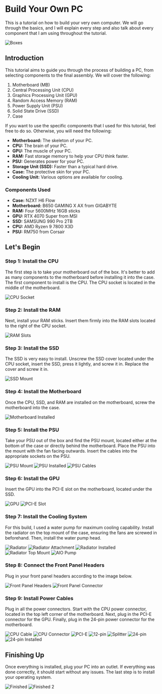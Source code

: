 # Build Your Own PC

This is a tutorial on how to build your very own computer. We will go through the basics, and I will explain every step and also talk about every component that I am using throughout the tutorial.

![Boxes](Images/Komplett.jpg)

## Introduction

This tutorial aims to guide you through the process of building a PC, from selecting components to the final assembly. We will cover the following:

1. Motherboard (MB)
2. Central Processing Unit (CPU)
3. Graphics Processing Unit (GPU)
4. Random Access Memory (RAM)
5. Power Supply Unit (PSU)
6. Solid State Drive (SSD)
7. Case

If you want to use the specific components that I used for this tutorial, feel free to do so. Otherwise, you will need the following:

- **Motherboard:** The skeleton of your PC.
- **CPU:** The brain of your PC.
- **GPU:** The muscle of your PC.
- **RAM:** Fast storage memory to help your CPU think faster.
- **PSU:** Generates power for your PC.
- **Storage Unit (SSD):** Faster than a typical hard drive.
- **Case:** The protective skin for your PC.
- **Cooling Unit:** Various options are available for cooling.

### Components Used

- **Case:** NZXT H6 Flow
- **Motherboard:** B650 GAMING X AX from GIGABYTE
- **RAM:** Four 5600MHz 16GB sticks
- **GPU:** RTX 4070 Super from MSI
- **SSD:** SAMSUNG 990 Pro 2TB
- **CPU:** AMD Ryzen 9 7800 X3D
- **PSU:** RM750 from Corsair

## Let's Begin

### Step 1: Install the CPU

The first step is to take your motherboard out of the box. It's better to add as many components to the motherboard before installing it into the case. The first component to install is the CPU. The CPU socket is located in the middle of the motherboard.

![CPU Socket](Images/CPU-Socket.JPG)

### Step 2: Install the RAM

Next, install your RAM sticks. Insert them firmly into the RAM slots located to the right of the CPU socket.

![RAM Slots](Images/RAM-Slot_2.JPG)

### Step 3: Install the SSD

The SSD is very easy to install. Unscrew the SSD cover located under the CPU socket, insert the SSD, press it lightly, and screw it in. Replace the cover and screw it in.

![SSD Mount](Images/SSD-Mounted.JPG)

### Step 4: Install the Motherboard

Once the CPU, SSD, and RAM are installed on the motherboard, screw the motherboard into the case.

![Motherboard Installed](Images/MB-Installed.JPG)

### Step 5: Install the PSU

Take your PSU out of the box and find the PSU mount, located either at the bottom of the case or directly behind the motherboard. Place the PSU into the mount with the fan facing outwards. Insert the cables into the appropriate sockets on the PSU.

![PSU Mount](Images/PSU-Mount.JPG)
![PSU Installed](Images/PSU-Installed%20(2).JPG)
![PSU Cables](Images/PSU-Cables-Installed.JPG)

### Step 6: Install the GPU

Insert the GPU into the PCI-E slot on the motherboard, located under the SSD.

![GPU](Images/GPU.JPG)
![PCI-E Slot](Images/IMG_5002.JPG)

### Step 7: Install the Cooling System

For this build, I used a water pump for maximum cooling capability. Install the radiator on the top mount of the case, ensuring the fans are screwed in beforehand. Then, install the water pump head.

![Radiator](Images/Radiator.JPG)
![Radiator Attachment](Images/Radiator-Attachment.JPG)
![Radiator Installed](Images/Radiator_Installed.JPG)
![Radiator Top Mount](Images/Radiator-Top-Mount.JPG)
![AIO Pump](Images/Finish%20-%20Close-Up_1.JPG)

### Step 8: Connect the Front Panel Headers

Plug in your front panel headers according to the image below.

![Front Panel Headers](Images/front-panel-connector_separate.jpg)
![Front Panel Connector](Images/Front-Panel-Connectors.jpg)

### Step 9: Install Power Cables

Plug in all the power connectors. Start with the CPU power connector, located in the top left corner of the motherboard. Next, plug in the PCI-E connector for the GPU. Finally, plug in the 24-pin power connector for the motherboard.

![CPU Cable](Images/CPU-Power-Close-Up.JPG)
![CPU Connector](Images/CPU-Power-Cable.JPG)
![PCI-E](Images/PCIE-Close-Up.JPG)
![12-pin](Images/PCI-E-Header.JPG)
![Splitter](Images/PCI-E-Spliter.JPG)
![24-pin](Images/24-Pin-Close-Up.JPG)
![24-pin Installed](Images/24-Pin-Installed.JPG)

## Finishing Up

Once everything is installed, plug your PC into an outlet. If everything was done correctly, it should start without any issues. The last step is to install your operating system.

![Finished](Images/Finish_2.JPG)
![Finished 2](Images/Finish_1.JPG)
